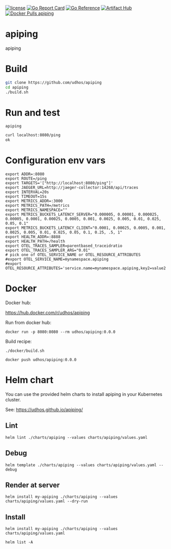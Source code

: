 [![license](http://img.shields.io/badge/license-MIT-blue.svg)](https://github.com/udhos/apiping/blob/main/LICENSE)
[![Go Report Card](https://goreportcard.com/badge/github.com/udhos/apiping)](https://goreportcard.com/report/github.com/udhos/apiping)
[![Go Reference](https://pkg.go.dev/badge/github.com/udhos/apiping.svg)](https://pkg.go.dev/github.com/udhos/apiping)
[![Artifact Hub](https://img.shields.io/endpoint?url=https://artifacthub.io/badge/repository/apiping)](https://artifacthub.io/packages/search?repo=apiping)
[![Docker Pulls apiping](https://img.shields.io/docker/pulls/udhos/apiping)](https://hub.docker.com/r/udhos/apiping)

# apiping

apiping

# Build

```bash
git clone https://github.com/udhos/apiping
cd apiping
./build.sh
```

# Run and test

```
apiping
```

```bash
curl localhost:8080/ping
ok
```

# Configuration env vars

```
export ADDR=:8080
export ROUTE=/ping
export TARGETS='["http://localhost:8080/ping"]'
export JAEGER_URL=http://jaeger-collector:14268/api/traces
export INTERVAL=20s
export TIMEOUT=15s
export METRICS_ADDR=:3000
export METRICS_PATH=/metrics
export METRICS_NAMESPACE=""
export METRICS_BUCKETS_LATENCY_SERVER="0.000005, 0.00001, 0.000025, 0.00005, 0.0001, 0.00025, 0.0005, 0.001, 0.0025, 0.005, 0.01, 0.025, 0.05, 0.1"
export METRICS_BUCKETS_LATENCY_CLIENT="0.0001, 0.00025, 0.0005, 0.001, 0.0025, 0.005, 0.01, 0.025, 0.05, 0.1, 0.25, .5, 1"
export HEALTH_ADDR=:8888
export HEALTH_PATH=/health
export OTEL_TRACES_SAMPLER=parentbased_traceidratio
export OTEL_TRACES_SAMPLER_ARG="0.01"
# pick one of OTEL_SERVICE_NAME or OTEL_RESOURCE_ATTRIBUTES
#export OTEL_SERVICE_NAME=mynamespace.apiping
#export OTEL_RESOURCE_ATTRIBUTES='service.name=mynamespace.apiping,key2=value2'
```

# Docker

Docker hub:

https://hub.docker.com/r/udhos/apiping

Run from docker hub:

```
docker run -p 8080:8080 --rm udhos/apiping:0.0.0
```

Build recipe:

```
./docker/build.sh

docker push udhos/apiping:0.0.0
```

# Helm chart

You can use the provided helm charts to install apiping in your Kubernetes cluster.

See: https://udhos.github.io/apiping/

## Lint

    helm lint ./charts/apiping --values charts/apiping/values.yaml

## Debug

    helm template ./charts/apiping --values charts/apiping/values.yaml --debug

## Render at server

    helm install my-apiping ./charts/apiping --values charts/apiping/values.yaml --dry-run

## Install

    helm install my-apiping ./charts/apiping --values charts/apiping/values.yaml

    helm list -A
